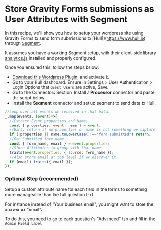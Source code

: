 # Store Gravity Forms submissions as User Attributes with Segment

In this recipe, we'll show you how to setup your wordpress site using Gravity Forms
to send form submissions to [Hull])(https://www.hull.io) through [Segment](https://segment.com).

It assumes you have a working Segment setup, with their client-side library [analytics.js](https://segment.com/docs/sources/website/analytics.js/quickstart/) installed and properly configured.

Once you ensured this, follow the steps below:

- [Download this Wordpress Plugin](https://github.com/hull/gravity_forms_capture/archive/master.zip), and activate it.
- Go to your [Hull dashboard](https://dashboard.hullapp.io). Ensure in Settings > User Authentication > Login Options that `Guest Users` are active, Save.
- Go to the Connectors Section, Install a **Processor** connector and paste the script below.
- Install the **Segment** connector and set up segment to send data to Hull.

```js
//Loop over all events we received in that batch
_.map(events, (event)=>{
  //Extract Event properties and Name;
  const { properties, event: name } = event;
  //Early return if no properties or name is not something we capture
  if (!properties || name.toLowerCase()!=="form submitted") return;
  //Get Submitted form name
  const { form_name, email } = event.properties;
  //Store Attributes in group with that name
  traits(event.properties, { source: form_name });
  //Also store email at top level if we discover it.
  if (email) traits({ email }); 
});
```


### Optional Step (recommended)

Setup a custom attribute name for each field in the forms to something more manageable than the full question text.

For instance instead of "Your business email", you might want to store the answer as "email".

To do this, you need to go to each question's "Advanced" tab and fill in the `Admin Field Label`

